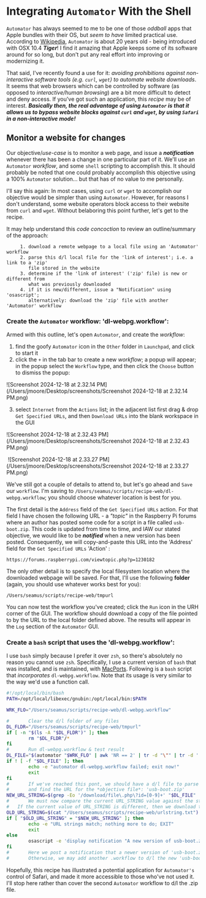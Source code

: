 # Integrating `Automator` With the Shell 

`Automator` has always seemed to me to be one of those *oddball* apps that Apple bundles with their OS, but *seem to have* limited practical use. According to [Wikipedia](https://en.wikipedia.org/wiki/Automator_(macOS)), `Automator` is about 20 years old - being introduced with OSX 10.4 ***Tiger***! I find it amazing that Apple keeps some of its software around for so long, but don't put any real effort into improving or modernizing it. 

That said, I've recently found a use for it: *avoiding prohibitions against non-interactive software tools (e.g. `curl`, `wget`) to automate website downloads*. It seems that web browsers which can be controlled by software (as opposed to *interactive/human browsing*) are a bit more difficult to detect and deny access. If you've got such an application, this *recipe* may be of interest. ***Basically then, the real advantage of using `Automator` is that it allows us to bypass website blocks against `curl` and `wget`, by using `Safari` in a non-interactive mode!*** 

## Monitor a website for changes

Our objective/*use-case* is to monitor a web page, and issue a ***notification*** whenever there has been a change in one particular part of it. We'll use an `Automator` *workflow*, and some `shell` scripting to accomplish this. It should probably be noted that one could probably accomplish this objective using a 100% `Automator` solution... but that has of no value to me personally. 

I'll say this again: In most cases, using `curl` or `wget` to accomplish our objective would be simpler than using `Automator`. However, for reasons I don't understand, some website operators block access to their website from `curl` and `wget`. Without belaboring this point further, let's get to the recipe.

It may help understand this *code concoction* to review an outline/summary of the approach:

``` 
     1. download a remote webpage to a local file using an 'Automator' workflow
     2. parse this d/l local file for the 'link of interest'; i.e. a link to a 'zip' 
        file stored in the website
     3. determine if the 'link of interest' ('zip' file) is new or different from 
        what was previously downloaded
     4. if it is new/different, issue a "Notification" using 'osascript'; 
        alternatively: download the 'zip' file with another 'Automator' workflow
```

### Create the `Automator` workflow: 'dl-webpg.workflow':

Armed with this outline, let's open `Automator`, and create the *workflow*: 

1. find the goofy `Automator` icon in the `Other` folder in `Launchpad`, and click to start it
2. click the `+` in the tab bar to create a new *workflow*; a popup will appear; in the popup select the `Workflow` type, and then click the `Choose` button to dismiss the popup:

![Screenshot 2024-12-18 at 2.32.14 PM](/Users/jmoore/Desktop/screenshots/Screenshot 2024-12-18 at 2.32.14 PM.png)

3. select `Internet` from the `Actions` list; in the adjacent list first drag & drop `Get Specified URLs`, and then `Download URLs` into the blank workspace in the GUI

![Screenshot 2024-12-18 at 2.32.43 PM](/Users/jmoore/Desktop/screenshots/Screenshot 2024-12-18 at 2.32.43 PM.png)

​	![Screenshot 2024-12-18 at 2.33.27 PM](/Users/jmoore/Desktop/screenshots/Screenshot 2024-12-18 at 2.33.27 PM.png)

We've still got a couple of details to attend to, but let's go ahead and `Save` our `workflow`. I'm saving to `/Users/seamus/scripts/recipe-web/dl-webpg.workflow`; you should choose whatever location is best for you. 

The first detail is the `Address` field of the `Get Specified URLs` action. For that field I have chosen the following URL - a *"topic"* in the Raspberry Pi forums where an author has posted some code for a script in a file called `usb-boot.zip`.  This code is updated from time to time, and IAW our stated objective, we would like to be ***notified*** when a new version has been posted. Consequently, we will copy-and-paste this URL into the 'Address' field for the `Get Specified URLs` 'Action' : 

```
https://forums.raspberrypi.com/viewtopic.php?p=1230182
```

The only other detail is to specify the local filesystem location where the downloaded webpage will be saved. For that, I'll use the following **folder** (again, you should use whatever works best for you):

```
/Users/seamus/scripts/recipe-web/tmpurl
```

You can now test the workflow you've created; click the `Run` icon in the URH corner of the GUI. The workflow should download a copy of the file pointed to by the URL to the local folder defined above. The results will appear in the `Log` section of the `Automator` GUI. 

### Create a `bash` script that uses the 'dl-webpg.workflow':

I use `bash` simply because I prefer it over `zsh`, so there's absolutely no reason you cannot use `zsh`. Specifically, I use a current version of `bash` that was installed, and is maintained, with [MacPorts](https://www.macports.org). Following is a `bash` script that *incorporates* `dl-webpg.workflow`. Note that its usage is very similar to the way we'd use a function call. 

```bash
#!/opt/local/bin/bash
PATH=/opt/local/libexec/gnubin:/opt/local/bin:$PATH

WRK_FLO="/Users/seamus/scripts/recipe-web/dl-webpg.workflow"

#		Clear the d/l folder of any files
DL_FLDR="/Users/seamus/scripts/recipe-web/tmpurl"
if [ -n "$(ls -A "$DL_FLDR")" ]; then
		rm "$DL_FLDR"/*
fi
#		Run dl-webpg.workflow & test result
DL_FILE="$(automator "$WRK_FLO" | awk 'NR == 2' | tr -d "\"" | tr -d ' ')"
if ! [ -f "$DL_FILE" ]; then
		echo -e "automator dl-webpg.workflow failed; exit now!"
		exit
fi
#		If we've reached this pont, we should have a d/l file to parse
#		and find the URL for the *objective file*: 'usb-boot.zip'
NEW_URL_STRING=$(grep -Eo '/download/file\.php\?id=[0-9]+' "$DL_FILE" | head -1)
#		We must now compare the current URL_STRING value against the stored previous value
# 	If the current value of URL_STRING is different, then we download the objective file
OLD_URL_STRING=$(cat "/Users/seamus/scripts/recipe-web/urlstring.txt")
if [ "$OLD_URL_STRING" = "$NEW_URL_STRING" ]; then
		echo -e "URL strings match; nothing more to do; EXIT"
		exit
else
		osascript -e 'display notification "A new version of usb-boot.zip is available for download." with title "NOTICE!"'
fi
#		Here we post a notification that a newer version of 'usb-boot.zip' is available. 
#		Otherwise, we may add another .workflow to d/l the new 'usb-boot.zip'

```

Hopefully, this recipe has illustrated a potential application for `Automator's` control of Safari, and made it more accessible to those who've not used it. I'll stop here rather than cover the second `Automator` workflow to d/l the .zip file.  



<!---

### Create the second workflow: 'dl-newof.workflow':

One of the `Automator` *workflows* will download the web-page to a local file for parsing, the other will download a file that's referenced therein - the '***objective***' file. The `bash` script will provide the decision logic and other implementation details. 

--->
